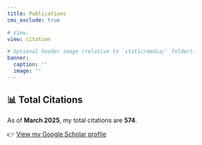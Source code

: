 ```yaml
---
title: Publications
cms_exclude: true

# View.
view: citation

# Optional header image (relative to `static/media/` folder).
banner:
  caption: ''
  image: ''
---
```


## 📊 Total Citations

As of **March 2025**, my total citations are **574**.

👉 [View my Google Scholar profile](https://scholar.google.com/citations?user=8pplxsoAAAAJ&hl=ko)
